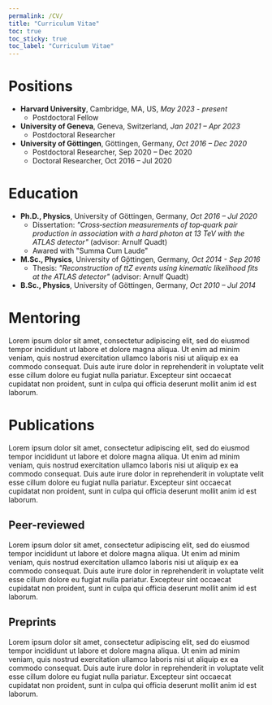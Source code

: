 ```yaml
---
permalink: /CV/
title: "Curriculum Vitae"
toc: true
toc_sticky: true
toc_label: "Curriculum Vitae"
---
```


# Positions

- **Harvard University**, Cambridge, MA, US, *May 2023 - present*
  - Postdoctoral Fellow
- **University of Geneva**, Geneva, Switzerland, *Jan 2021 – Apr 2023*
  - Postdoctoral Researcher
- **University of Göttingen**, Göttingen, Germany, *Oct 2016 – Dec 2020*
  - Postdoctoral Researcher, Sep 2020 – Dec 2020
  - Doctoral Researcher, Oct 2016 – Jul 2020


# Education 

- **Ph.D., Physics**, University of Göttingen, Germany, *Oct 2016 – Jul 2020*
  - Dissertation: *"Cross‐section measurements of top‐quark pair production in association with a hard photon at 13 TeV with the ATLAS detector"* (advisor: Arnulf Quadt)
  - Awared with "Summa Cum Laude"
- **M.Sc., Physics**, University of Göttingen, Germany, *Oct 2014 - Sep 2016*
  - Thesis: *"Reconstruction of t<SPAN STYLE="text-decoration:overline">t</SPAN>Z events using kinematic likelihood fits at the ATLAS detector"* (advisor: Arnulf Quadt)
- **B.Sc., Physics**, University of Göttingen, Germany, *Oct 2010 – Jul 2014*


# Mentoring

Lorem ipsum dolor sit amet, consectetur adipiscing elit, sed do eiusmod tempor incididunt ut labore et dolore magna aliqua. Ut enim ad minim veniam, quis nostrud exercitation ullamco laboris nisi ut aliquip ex ea commodo consequat. Duis aute irure dolor in reprehenderit in voluptate velit esse cillum dolore eu fugiat nulla pariatur. Excepteur sint occaecat cupidatat non proident, sunt in culpa qui officia deserunt mollit anim id est laborum.

# Publications

Lorem ipsum dolor sit amet, consectetur adipiscing elit, sed do eiusmod tempor incididunt ut labore et dolore magna aliqua. Ut enim ad minim veniam, quis nostrud exercitation ullamco laboris nisi ut aliquip ex ea commodo consequat. Duis aute irure dolor in reprehenderit in voluptate velit esse cillum dolore eu fugiat nulla pariatur. Excepteur sint occaecat cupidatat non proident, sunt in culpa qui officia deserunt mollit anim id est laborum.

## Peer-reviewed

Lorem ipsum dolor sit amet, consectetur adipiscing elit, sed do eiusmod tempor incididunt ut labore et dolore magna aliqua. Ut enim ad minim veniam, quis nostrud exercitation ullamco laboris nisi ut aliquip ex ea commodo consequat. Duis aute irure dolor in reprehenderit in voluptate velit esse cillum dolore eu fugiat nulla pariatur. Excepteur sint occaecat cupidatat non proident, sunt in culpa qui officia deserunt mollit anim id est laborum.

## Preprints

Lorem ipsum dolor sit amet, consectetur adipiscing elit, sed do eiusmod tempor incididunt ut labore et dolore magna aliqua. Ut enim ad minim veniam, quis nostrud exercitation ullamco laboris nisi ut aliquip ex ea commodo consequat. Duis aute irure dolor in reprehenderit in voluptate velit esse cillum dolore eu fugiat nulla pariatur. Excepteur sint occaecat cupidatat non proident, sunt in culpa qui officia deserunt mollit anim id est laborum.

# 
